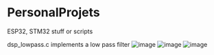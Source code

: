# PersonalProjets

ESP32, STM32 stuff or scripts

dsp_lowpass.c implements a low pass filter
![image](https://github.com/user-attachments/assets/e9cca973-2836-4839-9b3d-d68c45159ef3)
![image](https://github.com/user-attachments/assets/17f3baa0-20ae-48e6-8f0f-75cbf6c82c0f)
![image](https://github.com/user-attachments/assets/93ebbf5a-7db8-4150-be33-34359a7e10ea)

